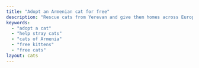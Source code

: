 ```yaml
---
title: "Adopt an Armenian cat for free"
description: "Rescue cats from Yerevan and give them homes across Europe and Dubai. Free kittens and cats waiting for adoption."
keywords:
  - "adopt a cat"
  - "help stray cats"
  - "cats of Armenia"
  - "free kittens"
  - "free cats"
layout: cats
---
```

